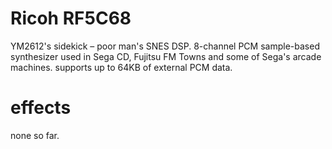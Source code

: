# Ricoh RF5C68

YM2612's sidekick – poor man's SNES DSP. 8-channel PCM sample-based synthesizer used in Sega CD, Fujitsu FM Towns and some of Sega's arcade machines. supports up to 64KB of external PCM data.

# effects

none so far.


